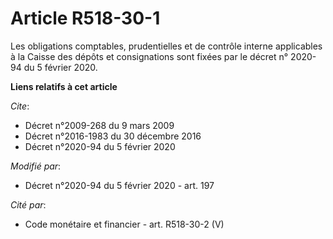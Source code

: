 # Article R518-30-1

Les obligations comptables, prudentielles et de contrôle interne applicables à la Caisse des dépôts et consignations sont
fixées par le décret n° 2020-94 du 5 février 2020.

**Liens relatifs à cet article**

_Cite_:

  - Décret n°2009-268 du 9 mars 2009
  - Décret n°2016-1983 du 30 décembre 2016
  - Décret n°2020-94 du 5 février 2020

_Modifié par_:

  - Décret n°2020-94 du 5 février 2020 - art. 197

_Cité par_:

  - Code monétaire et financier - art. R518-30-2 (V)

